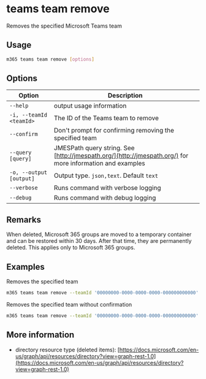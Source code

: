 # teams team remove

Removes the specified Microsoft Teams team

## Usage

```sh
m365 teams team remove [options]
```

## Options

Option|Description
------|-----------
`--help`|output usage information
`-i, --teamId <teamId>`|The ID of the Teams team to remove
`--confirm`|Don't prompt for confirming removing the specified team
`--query [query]`|JMESPath query string. See [http://jmespath.org/](http://jmespath.org/) for more information and examples
`-o, --output [output]`|Output type. `json,text`. Default `text`
`--verbose`|Runs command with verbose logging
`--debug`|Runs command with debug logging

## Remarks

When deleted, Microsoft 365 groups are moved to a temporary container and can be restored within 30 days. After that time, they are permanently deleted. This applies only to Microsoft 365 groups.

## Examples

Removes the specified team

```sh
m365 teams team remove --teamId '00000000-0000-0000-0000-000000000000'
```

Removes the specified team without confirmation

```sh
m365 teams team remove --teamId '00000000-0000-0000-0000-000000000000' --confirm
```

## More information

- directory resource type (deleted items): [https://docs.microsoft.com/en-us/graph/api/resources/directory?view=graph-rest-1.0](https://docs.microsoft.com/en-us/graph/api/resources/directory?view=graph-rest-1.0)